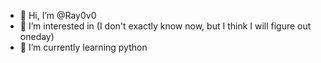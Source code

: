 - 👋 Hi, I’m @Ray0v0
- 👀 I’m interested in (I don't exactly know now, but I think I will figure out oneday)
- 🌱 I’m currently learning python

<!---
Ray0v0/Ray0v0 is a ✨ special ✨ repository because its `README.md` (this file) appears on your GitHub profile.
You can click the Preview link to take a look at your changes.
--->
